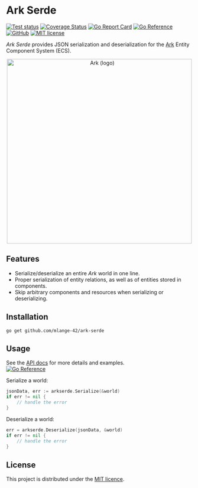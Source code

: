 # Ark Serde

[![Test status](https://img.shields.io/github/actions/workflow/status/mlange-42/ark-serde/tests.yml?branch=main&label=Tests&logo=github)](https://github.com/mlange-42/ark-serde/actions/workflows/tests.yml)
[![Coverage Status](https://coveralls.io/repos/github/mlange-42/ark-serde/badge.svg?branch=main)](https://coveralls.io/github/mlange-42/ark-serde?branch=main)
[![Go Report Card](https://goreportcard.com/badge/github.com/mlange-42/ark-serde)](https://goreportcard.com/report/github.com/mlange-42/ark-serde)
[![Go Reference](https://pkg.go.dev/badge/github.com/mlange-42/ark-serde.svg)](https://pkg.go.dev/github.com/mlange-42/ark-serde)
[![GitHub](https://img.shields.io/badge/github-repo-blue?logo=github)](https://github.com/mlange-42/ark-serde)
[![MIT license](https://img.shields.io/github/license/mlange-42/ark-serde)](https://github.com/mlange-42/ark-serde/blob/main/LICENSE)

*Ark Serde* provides JSON serialization and deserialization for the [Ark](https://github.com/mlange-42/ark) Entity Component System (ECS).

<div align="center">

<a href="https://github.com/mlange-42/ark">
<img src="https://github.com/user-attachments/assets/4bbe57c6-2e16-43be-ad5e-0cf26c220f21" alt="Ark (logo)" width="500px" />
</a>

</div>

## Features

* Serialize/deserialize an entire *Ark* world in one line.
* Proper serialization of entity relations, as well as of entities stored in components.
* Skip arbitrary components and resources when serializing or deserializing.

## Installation

```
go get github.com/mlange-42/ark-serde
```

## Usage

See the [API docs](https://pkg.go.dev/github.com/mlange-42/ark-serde) for more details and examples.  
[![Go Reference](https://pkg.go.dev/badge/github.com/mlange-42/ark-serde.svg)](https://pkg.go.dev/github.com/mlange-42/ark-serde)

Serialize a world:

```go
jsonData, err := arkserde.Serialize(&world)
if err != nil {
    // handle the error
}
```

Deserialize a world:

```go
err = arkserde.Deserialize(jsonData, &world)
if err != nil {
    // handle the error
}
```

## License

This project is distributed under the [MIT licence](./LICENSE).
